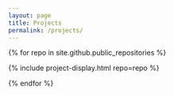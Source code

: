 ```yaml
---
layout: page
title: Projects
permalink: /projects/
---
```

{% for repo in site.github.public_repositories %}

{% include project-display.html repo=repo %}

{% endfor %}
